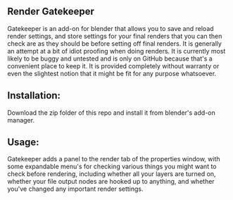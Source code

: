 Render Gatekeeper
-----------------

Gatekeeper is an add-on for blender that allows you to save and reload render settings, and store settings for your final renders that you can then check are as they should be before setting off final renders. It is generally an attempt at a bit of idiot proofing when doing renders. It is currently most likely to be buggy and untested and is only on GitHub because that's a convenient place to keep it. It is provided completely without warranty or even the slightest notion that it might be fit for any purpose whatsoever.


Installation:
-------------
Download the zip folder of this repo and install it from blender's add-on manager.

Usage:
------
Gatekeeper adds a panel to the render tab of the properties window, with some expandable menu's for checking various things you might want to check before rendering, including whether all your layers are turned on, whether your file output nodes are hooked up to anything, and whether you've changed any important render settings.

